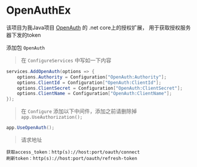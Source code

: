 # OpenAuthEx
该项目为我Java项目 [OpenAuth](https://github.com/hqs666666/OpenAuth) 的 .net core上的授权扩展，
用于获取授权服务器下发的token

 添加包 `OpenAuth`

> 在 `ConfigureServices` 中写如一下内容

```csharp
services.AddOpenAuth(options => { 
    options.Authority = Configuration["OpenAuth:Authority"];
    options.ClientId = Configuration["OpenAuth:ClientId"];
    options.ClientSecret = Configuration["OpenAuth:ClientSecret"];
    options.ClientName = Configuration["OpenAuth:ClientName"];
});
```

> 在 `Configure` 添加以下中间件，添加之前请删除掉 `app.UseAuthorization();`

```csharp
app.UseOpenAuth();
```

> 请求地址

```
获取access_token：http(s)://host:port/oauth/connect
刷新token：http(s)://host:port/oauth/refresh-token
```
